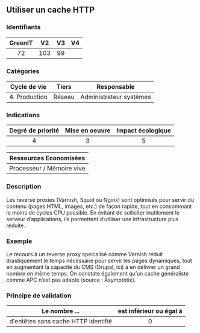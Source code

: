 ## Utiliser un cache HTTP

### Identifiants

| GreenIT |  V2  |  V3  |  V4  |
|:-------:|:----:|:----:|:----:|
|  72    | 103  | 99  |      |

### Catégories

| Cycle de vie |  Tiers  |  Responsable  |
|:---------:|:----:|:----:|
| 4. Production | Réseau | Administrateur systèmes |

### Indications

| Degré de priorité |      Mise en oeuvre       |  Impact écologique    |
|:-------------------:|:-------------------------:|:---------------------:|
| 4 | 3 | 5 |

|Ressources Economisées                                      |
|:----------------------------------------------------------:|
|  Processeur / Mémoire vive  |

### Description

Les reverse proxies (Varnish, Squid ou Nginx) sont optimisés pour servir du contenu (pages HTML, images, etc.) de façon rapide, tout en consommant le moins de cycles CPU possible. En évitant de solliciter inutilement le serveur d’applications, ils permettent d’utiliser une infrastructure plus réduite.

### Exemple

Le recours à un reverse proxy spécialisé comme Varnish réduit drastiquement le temps nécessaire pour servir les pages dynamiques, tout en augmentant la capacité du CMS (Drupal, ici)
à en délivrer un grand nombre en même temps. On constate également qu’un cache généraliste comme APC n’est pas adapté (source : Asymptotix).

### Principe de validation

| Le nombre ...     | est inférieur ou égal à   |  
|-------------------|:-------------------------:|
|  d'entêtes sans cache HTTP identifié | 0  |
